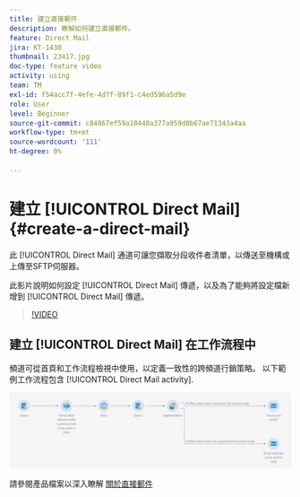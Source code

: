 ```yaml
---
title: 建立直接郵件
description: 瞭解如何建立直接郵件。
feature: Direct Mail
jira: KT-1430
thumbnail: 23417.jpg
doc-type: feature video
activity: using
team: TM
exl-id: f54acc7f-4efe-4d7f-89f1-c4ed596a5d9e
role: User
level: Beginner
source-git-commit: c84867ef59a10448a377a959d0b67ae71343a4aa
workflow-type: tm+mt
source-wordcount: '111'
ht-degree: 0%

---
```


# 建立 [!UICONTROL Direct Mail] {#create-a-direct-mail}

此 [!UICONTROL Direct Mail] 通道可讓您擷取分段收件者清單，以傳送至機構或上傳至SFTP伺服器。

此影片說明如何設定 [!UICONTROL Direct Mail] 傳遞，以及為了能夠將設定檔新增到 [!UICONTROL Direct Mail] 傳遞。

>[!VIDEO](https://video.tv.adobe.com/v/23417?quality=12&learn=on)

## 建立 [!UICONTROL Direct Mail] 在工作流程中

頻道可從首頁和工作流程檢視中使用，以定義一致性的跨頻道行銷策略。 以下範例工作流程包含 [!UICONTROL Direct Mail activity].

![工作流程影像](/help/assets/direct_mail_examplewf.png)

請參閱產品檔案以深入瞭解 [關於直接郵件](https://experienceleague.adobe.com/docs/campaign-standard/using/communication-channels/direct-mail/about-direct-mail.html)
